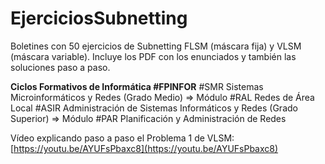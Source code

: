 # EjerciciosSubnetting
Boletines con 50 ejercicios de Subnetting FLSM (máscara fija) y VLSM (máscara variable).
Incluye los PDF con los enunciados y también las soluciones paso a paso.

**Ciclos Formativos de Informática #FPINFOR** #SMR Sistemas Microinformáticos y Redes (Grado Medio) => Módulo #RAL Redes de Área Local #ASIR Administración de Sistemas Informáticos y Redes (Grado Superior) => Módulo #PAR Planificación y Administración de Redes

Vídeo explicando paso a paso el Problema 1 de VLSM: [https://youtu.be/AYUFsPbaxc8](https://youtu.be/AYUFsPbaxc8)
